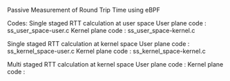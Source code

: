 Passive Measurement of Round Trip Time using eBPF

Codes: 
Single staged RTT calculation at user space 
	User plane code : ss_user_space-user.c
	Kernel plane code : ss_user_space-kernel.c
	
Single staged RTT calculation at kernel space 
	User plane code : ss_kernel_space-user.c
	Kernel plane code : ss_kernel_space-kernel.c
	
Multi staged RTT calculation at kernel space 
	User plane code : 
	Kernel plane code : 